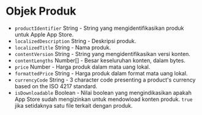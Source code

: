 # Objek Produk

* `productIdentifier` String - String yang mengidentifikasikan produk untuk Apple App Store.
* `localizedDescription` String - Deskripsi produk.
* `localizedTitle` String - Nama produk.
* `contentVersion` String - String yang mengidentifikasikan versi konten.
* `contentLengths` Number[] - Besar keseluruhan konten, dalam bytes.
* `price` Number - Harga produk dalam mata uang lokal.
* `formattedPrice` String - Harga produk dalam format mata uang lokal.
* `currencyCode` String - 3 character code presenting a product's currency based on the ISO 4217 standard.
* `isDownloadable` Boolean - Nilai boolean yang mengindikasikan apakah App Store sudah mengizinkan untuk mendowload konten produk. `true` jika setidaknya satu file terkait dengan produk.
